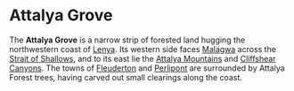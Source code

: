 # Attalya Grove

The **Attalya Grove** is a narrow strip of forested land hugging the northwestern coast of [Lenya](lenya.md). Its western side faces [Malagwa](../malagwa.md) across the [Strait of Shallows](../waters/strait-of-shallows.md), and to its east lie the [Attalya Mountains](attalya-mountains/attalya-mountains.md) and [Cliffshear Canyons](cliffshear-canyons.md). The towns of [Fleuderton](../../ch-2-people-of-mote/societies/esterfell-accord/fleuderton/fleuderton.md) and [Perlipont](../../ch-2-people-of-mote/societies/esterfell-accord/perlipont.md) are surrounded by Attalya Forest trees, having carved out small clearings along the coast.
